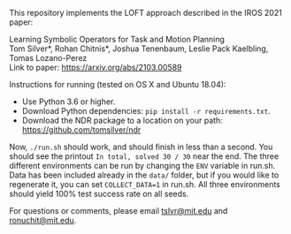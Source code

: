 This repository implements the LOFT approach described in the IROS 2021 paper:

Learning Symbolic Operators for Task and Motion Planning\
Tom Silver*, Rohan Chitnis*, Joshua Tenenbaum, Leslie Pack Kaelbling, Tomas Lozano-Perez\
Link to paper: https://arxiv.org/abs/2103.00589

Instructions for running (tested on OS X and Ubuntu 18.04):
* Use Python 3.6 or higher.
* Download Python dependencies: `pip install -r requirements.txt`.
* Download the NDR package to a location on your path: https://github.com/tomsilver/ndr

Now, `./run.sh` should work, and should finish in less than a second.
You should see the printout `In total, solved 30 / 30` near the end.
The three different environments can be run by changing the `ENV`
variable in run.sh. Data has been included already in the `data/`
folder, but if you would like to regenerate it, you can set
`COLLECT_DATA=1` in run.sh. All three environments should yield 100%
test success rate on all seeds.

For questions or comments, please email tslvr@mit.edu and ronuchit@mit.edu.